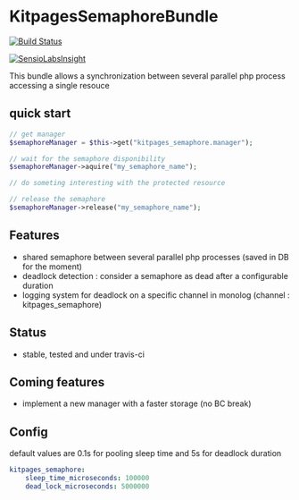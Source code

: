 KitpagesSemaphoreBundle
=======================

[![Build Status](https://travis-ci.org/kitpages/KitpagesSemaphoreBundle.png?branch=master)](https://travis-ci.org/kitpages/KitpagesSemaphoreBundle)

[![SensioLabsInsight](https://insight.sensiolabs.com/projects/e6c4a363-630d-4036-8c73-b93407f08043/small.png)](https://insight.sensiolabs.com/projects/e6c4a363-630d-4036-8c73-b93407f08043)

This bundle allows a synchronization between several parallel php process accessing a single resouce

## quick start

```php
// get manager
$semaphoreManager = $this->get("kitpages_semaphore.manager");

// wait for the semaphore disponibility
$semaphoreManager->aquire("my_semaphore_name");

// do someting interesting with the protected resource

// release the semaphore
$semaphoreManager->release("my_semaphore_name");
```

## Features

* shared semaphore between several parallel php processes (saved in DB for the moment)
* deadlock detection : consider a semaphore as dead after a configurable duration
* logging system for deadlock on a specific channel in monolog (channel : kitpages_semaphore)

## Status

* stable, tested and under travis-ci

## Coming features

* implement a new manager with a faster storage (no BC break)

## Config

default values are 0.1s for pooling sleep time and 5s for deadlock duration

```yaml
kitpages_semaphore:
    sleep_time_microseconds: 100000
    dead_lock_microseconds: 5000000
```

